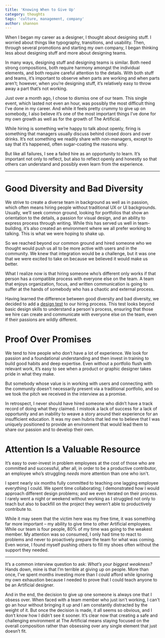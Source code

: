 ```yaml
---
title: 'Knowing When to Give Up'
category: thoughts
tags: 'culture, management, company'
author: shannon
---
```


When I began my career as a designer, I thought about designing stuff. I worried about things like typography, transitions, and usability. Then, through several promotions and starting my own company, I began thinking less about designing stuff and more about designing teams.

In many ways, designing stuff and designing teams is similar. Both need strong compositions, both require harmony amongst the individual elements, and both require careful attention to the details. With both stuff and teams, it’s important to observe when parts are working and when parts aren’t; however, when you’re designing stuff, it’s relatively easy to throw away a part that’s not working.

Just over a month ago, I chose to dismiss one of our team. This single event, which lasted not even an hour, was possibly the most difficult thing I’ve done in my career. And while it feels pretty crummy to give up on somebody, I also believe it’s one of the most important things I’ve done for my own growth as well as for the growth of The Artificial.

While hiring is something we’re happy to talk about openly, firing is something that managers usually discuss behind closed doors and over drinks. It’s not something we readily share with non-managers, except to say that it’s happened, often sugar-coating the reasons why.

But like all failures, I see a failed hire as an opportunity to learn. It’s important not only to reflect, but also to reflect openly and honestly so that others can understand and possibly even learn from the experience.

---

# Good Diversity and Bad Diversity

We strive to create a diverse team in background as well as in passion, which often means hiring people without traditional UX or UI backgrounds. Usually, we’ll seek common ground, looking for portfolios that show an orientation to the details, a passion for visual design, and an ability to express process through writing. While this has served us well in team-building, it’s also created an environment where we all prefer working to talking. This is what we were hoping to shake up.

So we reached beyond our common ground and hired someone who we thought would push us all to be more active with users and in the community. We knew that integration would be a challenge, but it was one that we were excited to take on because we believed it would make us better.

What I realize now is that hiring someone who’s different only works if that person has a compatible process with everyone else on the team. A team that enjoys organization, focus, and written communication is going to suffer at the hands of somebody who has a chaotic and external process.

Having learned the difference between good diversity and bad diversity, we decided to add a [design test](http://theartificial.nl/blog/2017/04/11/design-test.html) to our hiring process. This test looks beyond basic design skills to understand a person's process, ensuring that those we hire can create and communicate with everyone else on the team, even if their passions are wildly different.

# Proof Over Promises

We tend to hire people who don’t have a lot of experience. We look for passion and a foundational understanding and then invest in training to build good habits and deep expertise. Even without a portfolio flush with relevant work, it’s easy to see when a product or graphic designer takes pride in what they make.

But somebody whose value is in working with users and connecting with the community doesn’t necessarily present via a traditional portfolio, and so we took the pitch we received in the interview as a promise.

In retrospect, I never should have hired someone who didn’t have a track record of doing what they claimed. I mistook a lack of success for a lack of opportunity and an inability to weave a story around their experience for an insufficient education. It was my own hubris that led me to believe that I was uniquely positioned to provide an environment that would lead them to share our passion and to develop their own.

# Attention Is a Valuable Resource

It’s easy to over-invest in problem employees at the cost of those who are committed and successful, after all, in order to be a productive contributor, an employee who’s struggling _needs_ more attention than one who isn't.

I spent nearly six months fully committed to teaching one lagging employee everything I could. We spent time collaborating; I demonstrated how I would approach different design problems; and we even iterated on their process. I rarely went a night or weekend without working as I struggled not only to teach but also to backfill on the project they weren’t able to productively contribute to.

While it may seem that the victim here was my free time, it was something far more important – my ability to give time to other Artificial employees. While our team is four people, 80% of my time was going to the weakest member. My attention was so consumed, I only had time to react to problems and never to proactively prepare the team for what was coming. Even worse, I found myself pushing others to fill my shoes often without the support they needed.

---

It’s a common interview question to ask: _What’s your biggest weakness?_ Hands down, mine is that I’m terrible at giving up on people. More than once, I've spent months investing more than I could afford while ignoring my own exhaustion because I needed to prove that I could teach anyone to be an Artificial designer.

And in the end, the decision to give up one someone is always one that I obsess over. When faced with a team member who just isn't working, I can't go an hour without bringing it up and I am constantly distracted by the weight of it. But once the decision is made, it all seems so obvious, and I don’t know how I didn’t see it sooner. It’s clear now that creating a safe and challenging environment at The Artificial means staying focused on the overall composition rather than obsessing over any single element that just doesn’t fit.
